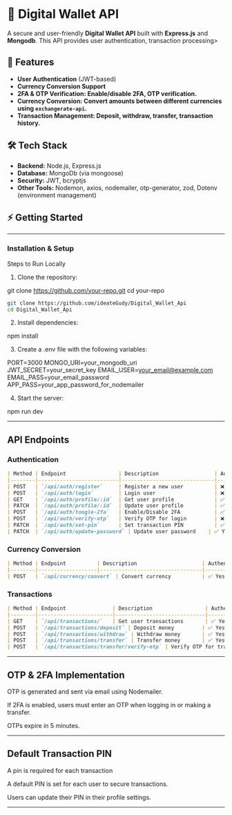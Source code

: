 # 🏦 Digital Wallet API

A secure and user-friendly **Digital Wallet API** built with **Express.js** and **Mongodb**.
This API provides user authentication, transaction processing>
## 🚀 Features

- **User Authentication** (JWT-based)
- **Currency Conversion Support**
- **2FA & OTP Verification: Enable/disable 2FA, OTP verification.**
- **Currency Conversion: Convert amounts between different currencies using `exchangerate-api`.**
- **Transaction Management: Deposit, withdraw, transfer, transaction history.**

## 🛠 Tech Stack

- **Backend:** Node.js, Express.js
- **Database:** MongoDb (via mongoose)
- **Security:** JWT, bcryptjs
- **Other Tools:** Nodemon, axios, nodemailer, otp-generator, zod, Dotenv (environment management)

## ⚡ Getting Started

---

### Installation & Setup

Steps to Run Locally

1. Clone the repository:

git clone https://github.com/your-repo.git
cd your-repo
```bash
git clone https://github.com/ideateGudy/Digital_Wallet_Api
cd Digital_Wallet_Api

```

2. Install dependencies:

npm install


3. Create a .env file with the following variables:

PORT=3000
MONGO_URI=your_mongodb_uri
JWT_SECRET=your_secret_key
EMAIL_USER=your_email@example.com
EMAIL_PASS=your_email_password
APP_PASS=your_app_password_for_nodemailer

4. Start the server:

npm run dev




---

## API Endpoints


### **Authentication**
```markdown
| Method | Endpoint                 | Description                  | Authentication |
|--------|--------------------------|------------------------------|---------------|
| POST   | `/api/auth/register`     | Register a new user          | ❌ No        |
| POST   | `/api/auth/login`        | Login user                   | ❌ No        |
| GET    | `/api/auth/profile/:id`  | Get user profile             | ✅ Yes       |
| PATCH  | `/api/auth/profile/:id`  | Update user profile          | ✅ Yes       |
| POST   | `/api/auth/toogle-2fa`   | Enable/Disable 2FA           | ✅ Yes       |
| POST   | `/api/auth/verify-otp`   | Verify OTP for login         | ❌ No        |
| PATCH  | `/api/auth/set-pin`      | Set transaction PIN          | ✅ Yes       |
| PATCH  | `/api/auth/update-password` | Update user password    | ✅ Yes       |
```
### **Currency Conversion**
```markdown
| Method | Endpoint          | Description                     | Authentication |
|--------|-------------------|---------------------------------|---------------|
| POST   | `/api/currency/convert` | Convert currency          | ✅ Yes       |
```
### **Transactions**
```markdown
| Method | Endpoint               | Description                 | Authentication |
|--------|------------------------|-----------------------------|---------------|
| GET    | `/api/transactions/`   | Get user transactions       | ✅ Yes       |
| POST   | `/api/transactions/deposit` | Deposit money         | ✅ Yes       |
| POST   | `/api/transactions/withdraw` | Withdraw money       | ✅ Yes       |
| POST   | `/api/transactions/transfer` | Transfer money       | ✅ Yes       |
| POST   | `/api/transactions/transfer/verify-otp` | Verify OTP for transfers | ✅ Yes |
```
---

## OTP & 2FA Implementation

OTP is generated and sent via email using Nodemailer.

If 2FA is enabled, users must enter an OTP when logging in or making a transfer.

OTPs expire in 5 minutes.



---

## Default Transaction PIN

A pin is required for each transaction

A default PIN is set for each user to secure transactions.

Users can update their PIN in their profile settings.



---
